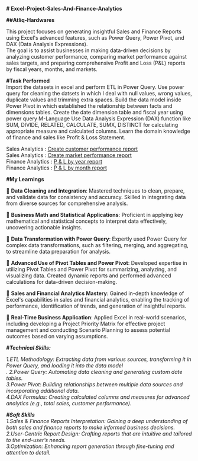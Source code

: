 **# Excel-Project-Sales-And-Finance-Analytics**

**##Atliq-Hardwares**<br>

This project focuses on generating insightful Sales and Finance Reports using Excel's advanced features, such as Power Query, Power Pivot, and DAX (Data Analysis Expressions). <br>
The goal is to assist businesses in making data-driven decisions by analyzing customer performance, comparing market performance against sales targets, and preparing comprehensive Profit and Loss (P&L) reports by fiscal years, months, and markets.<br>


**#Task Performed**<br>
Import the datasets in excel and perform ETL in Power Query. Use power query for cleaning the datsets in which I deal with null values, wrong values, duplicate values and trimming extra spaces. Build the data model inside Power Pivot in which established the relationship between facts and dimensions tables. Create the date dimension table and fiscal year using power query M-Language Use Data Analysis Expression (DAX) function like SUM, DIVIDE, RELATED, CALCULATE, SUMX, DISTINCT for calculating appropriate measure and calculated columns. Learn the domain knowledge of finance and sales like Profit & Loss Statement.

Sales Analytics : [Create customer performance report](https://github.com/yeshant1/Excel-Project-Sales-And-Finance-Analytics/blob/main/Customer%20Performance%20Report.pdf)<br>
Sales Analytics : [Create market performance report](https://github.com/yeshant1/Excel-Project-Sales-And-Finance-Analytics/blob/main/Market%20Performance%20vs%20Target%20Report.pdf)<br>
Finance Analytics : [P & L by year report](https://github.com/yeshant1/Excel-Project-Sales-And-Finance-Analytics/blob/main/P%26L%20Statement%20by%20Fiscal%20Year.pdf)<br>
Finance Analytics : [P & L by month report](https://github.com/yeshant1/Excel-Project-Sales-And-Finance-Analytics/blob/main/P%26L%20Statement%20by%20Months.pdf)<br>

**#My Learnings**<br>

🌟 **Data Cleaning and Integration**: Mastered techniques to clean, prepare, and validate data for consistency and accuracy. Skilled in integrating data from diverse sources for comprehensive analysis.<br>

🌟 **Business Math and Statistical Applications**: Proficient in applying key mathematical and statistical concepts to interpret data effectively, uncovering actionable insights.<br>

🌟 **Data Transformation with Power Query**: Expertly used Power Query for complex data transformations, such as filtering, merging, and aggregating, to streamline data preparation for analysis.<br>

🌟 **Advanced Use of Pivot Tables and Power Pivot**: Developed expertise in utilizing Pivot Tables and Power Pivot for summarizing, analyzing, and visualizing data. Created dynamic reports and performed advanced calculations for data-driven decision-making.<br>

🌟 **Sales and Financial Analytics Mastery**: Gained in-depth knowledge of Excel's capabilities in sales and financial analytics, enabling the tracking of performance, identification of trends, and generation of insightful reports.<br>

🌟 **Real-Time Business Application**: Applied Excel in real-world scenarios, including developing a Project Priority Matrix for effective project management and conducting Scenario Planning to assess potential outcomes based on varying assumptions.<br>

**#<i>Technical Skills:**<br>

1.ETL Methodology: Extracting data from various sources, transforming it in Power Query, and loading it into the data model<br>.
2.Power Query: Automating data cleaning and generating custom date tables.<br>
3.Power Pivot: Building relationships between multiple data sources and incorporating additional data.<br>
4.DAX Formulas: Creating calculated columns and measures for advanced analytics (e.g., total sales, customer performance).<br>

**#<i>Soft Skills**<br>
1.Sales & Finance Reports Interpretation: Gaining a deep understanding of both sales and finance reports to make informed business decisions.<br>
2.User-Centric Report Design: Crafting reports that are intuitive and tailored to the end-user’s needs.<br>
3.Optimization: Enhancing report generation through fine-tuning and attention to detail.<br>
